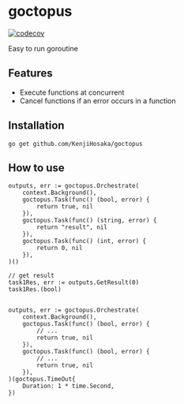 # goctopus
[![codecov](https://codecov.io/gh/KenjiHosaka/goctopus/branch/main/graph/badge.svg?token=ET0SRXKUKZ)](https://codecov.io/gh/KenjiHosaka/goctopus)

Easy to run goroutine

## Features
- Execute functions at concurrent
- Cancel functions if an error occurs in a function

## Installation
```
go get github.com/KenjiHosaka/goctopus
```

## How to use
```golang
outputs, err := goctopus.Orchestrate(
	context.Background(), 
	goctopus.Task(func() (bool, error) {
		return true, nil
	}), 
	goctopus.Task(func() (string, error) {
		return "result", nil
	}), 
	goctopus.Task(func() (int, error) {
		return 0, nil
	}), 
)()

// get result
task1Res, err := outputs.GetResult(0)
task1Res.(bool)


outputs, err := goctopus.Orchestrate(
	context.Background(), 
	goctopus.Task(func() (bool, error) {
		// ...
		return true, nil
	}), 
	goctopus.Task(func() (bool, error) {
		// ...
		return true, nil
	}), 
)(goctopus.TimeOut{
	Duration: 1 * time.Second,
})
```
